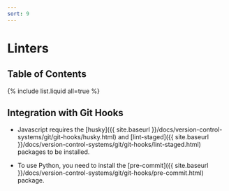 ```yaml
---
sort: 9
---
```


# Linters

## Table of Contents

{% include list.liquid all=true %}

## Integration with Git Hooks

- Javascript requires the [husky]({{ site.baseurl }}/docs/version-control-systems/git/git-hooks/husky.html) and [lint-staged]({{ site.baseurl }}/docs/version-control-systems/git/git-hooks/lint-staged.html) packages to be installed.

- To use Python, you need to install the [pre-commit]({{ site.baseurl }}/docs/version-control-systems/git/git-hooks/pre-commit.html) package.
